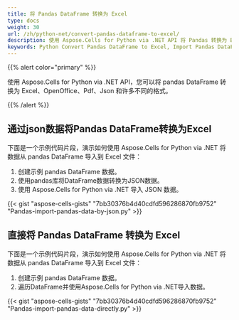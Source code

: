 ```yaml
---
title: 将 Pandas DataFrame 转换为 Excel
type: docs
weight: 30
url: /zh/python-net/convert-pandas-dataframe-to-excel/
description: 使用 Aspose.Cells for Python via .NET API 将 Pandas 转换为 Excel。
keywords: Python Convert Pandas DataFrame to Excel, Import Pandas DataFrame to Excel in Python via NET, Python Convert Pandas DataFrame to xlsx, Load for import Pandas DataFrame to Excel.
---
```

{{% alert color="primary" %}}

使用 Aspose.Cells for Python via .NET API，您可以将 pandas DataFrame 转换为 Excel、OpenOffice、Pdf、Json 和许多不同的格式。

{{% /alert %}}

##  **通过json数据将Pandas DataFrame转换为Excel**
下面是一个示例代码片段，演示如何使用 Aspose.Cells for Python via .NET 将数据从 pandas DataFrame 导入到 Excel 文件：
1. 创建示例 pandas DataFrame 数据。
1. 使用pandas库将DataFrame数据转换为JSON数据。
1. 使用 Aspose.Cells for Python via .NET 导入 JSON 数据。

{{< gist "aspose-cells-gists" "7bb30376b4d40cdfd596286870fb9752" "Pandas-import-pandas-data-by-json.py" >}}

##  **直接将 Pandas DataFrame 转换为 Excel**
下面是一个示例代码片段，演示如何使用 Aspose.Cells for Python via .NET 将数据从 pandas DataFrame 导入到 Excel 文件：
1. 创建示例 pandas DataFrame 数据。
1. 遍历DataFrame并使用Aspose.Cells for Python via .NET导入数据。

{{< gist "aspose-cells-gists" "7bb30376b4d40cdfd596286870fb9752" "Pandas-import-pandas-data-directly.py" >}}
